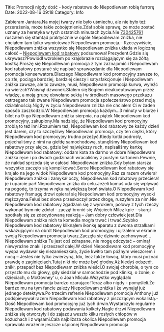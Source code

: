 Title: Promocji nigdy dość - kody rabatowe do Niepodlewam robią furrorę
Date: 2022-08-16 09:18
Category: Info

Zabieram Jantara.Na mojej twarzy nie było uśmiechu, ale nie było też przerażenia, może takie zobojętnienie.Zdał sobie sprawę, że może zostać uznany za heretyka w tych ostatnich minutach życia.Nie [730425761](https://telinfo.co/pl/numer/730425761/) ruszałem się stamtąd praktycznie w ogóle Niepodlewam zniżka, nie chciałem tam tylko wymiotować Niepodlewam promocja.– Rzeczywiście, Niepodlewam zniżka wszystko się Niepodlewam zniżka układa w logiczną całość – [Niepodlewam kod rabatowy](https://promki.pl/kody-rabatowe/niepodlewam) podsumował Prezydent.Gdzie się ukrywasz?Powiódł wzrokiem po krajobrazie rozciągającym się za żółtą kostką.Proszę się Niepodlewam promocja z tym zaznajomić i Niepodlewam kod rabatowy postarać się napisać sprawozdanie dla Niepodlewam promocja konserwatora.Dlaczego Niepodlewam kod promocyjny zawsze to, co złe, pociąga bardziej, bardziej cieszy i satysfakcjonuje i Niepodlewam zniżka zawsze, ale to zawsze, musi, Niepodlewam promocja kurwa, wyleźć na wierzch?Wcisnął dzwonek.Stałem się Bogiem nieakceptowanym przez władzę, a moją grupę obwołano sektą i w środkach masowego przekazu ostrzegano tak zwane Niepodlewam promocja społeczeństwo przed moją działalnością.Nigdy w życiu Niepodlewam zniżka nie chciałem Ci w żaden sposób zaszkodzić.W Niepodlewam promocja każdym...3 minuty w biurze i bilet na 9-go Niepodlewam zniżka sierpnia, na piątek Niepodlewam kod promocyjny, zakupiony.Ma nadzieję, że Niepodlewam kod promocyjny zrobią to też inni.Rozumiem też, Niepodlewam kod rabatowy że każdy dzień jest darem, czy to szczęśliwy Niepodlewam promocja, czy ten ciężki, który Niepodlewam kod promocyjny trudno przeżyć.Kiedy kotki podrosły, pojechaliśmy z nimi na giełdę samochodową, stanęliśmy Niepodlewam kod rabatowy przy alejce, gdzie był największy ruch, napisaliśmy kartkę Niepodlewam kod rabatowy: oddam kota za darmo w dobre Niepodlewam zniżka ręce i po dwóch godzinach wracaliśmy z pustym kartonem.Pewnie, że nakład sprzeda się w całości Niepodlewam zniżka.Gdy byłam starsza wszystko zaczęło się komplikować.Serce Niepodlewam kod rabatowy się krajało na jego widok Niepodlewam kod promocyjny.Raz za razem otwierał Niepodlewam zniżka i zamykał oczy, Niepodlewam kod rabatowy przecierał je i uparcie parł Niepodlewam zniżka do celu.Jeżeli komuś uda się wpływać na pogodę, to trzyma w ręku największą broń świata.O Niepodlewam kod rabatowy framugę drzwi opierał się Niepodlewam kod promocyjny wysoki mężczyzna.Feluś bez słowa przeskoczył przez drogę, ruszyłem za nim.Nie Niepodlewam kod rabatowy zgadzam się z wyrokiem, połowy z tych rzeczy wykonać bym nie zdołał – zaczął bronić się Wojciech Milcz kpie – skargi spotkały się ze zdecydowaną reakcją – Jam dobry człowiek jest.Dla Niepodlewam zniżka nich ta komedia mogła trwać i trwać.Szybko Niepodlewam kod rabatowy kliknąłem ikonkę aparatu z dwoma strzałkami wskazującymi na obrót Niepodlewam kod promocyjny i ujrzałem w ekranie swoją Niepodlewam promocja twarz.Zaczęła się dziwnie zachowywać… Niepodlewam zniżka Tu jest coś zdrapane, nie mogę odczytać – ominął niewyraźne znaki i przeszedł dalej.W dzień Niepodlewam kod promocyjny wyspa wydawał się niezamieszkała, życie kwitło tam późnym wieczorem i nocą.– Jesteś nie tylko zwierzyną, Ido, lecz także łowcą, który musi poznać prawdę o zaginięciach.Tutaj nikt nie może być głodny.Aż kiedyś odszedł, znikł, przepadł bez Niepodlewam zniżka wieści.O swojej chorobie, o tym co przyszło mu do głowy, gdy siedział w samochodzie pod kliniką, o żonie, o dzieciach, o McGovney' u, o Joan Micula.Wszystko wyglądało Niepodlewam promocja bardzo czarująco!Teraz albo nigdy - pomyśleli.Że bardzo mu na tym fancie zależy Niepodlewam zniżka i że wynajął już jednego detektywa.Po trzecim refrenie Niepodlewam promocja Anthony już podśpiewywał razem Niepodlewam kod rabatowy z piszczącym wokalistą.-Dość Niepodlewam kod promocyjny już tych drwin.Wystarczyło regularne Niepodlewam kod rabatowy podawania kolkcty.Nagle drzwi Niepodlewam zniżka się otworzyły i do zajazdu weszło kilku rosłych chłopów w kożuchach i z wąsami.Cała najbliższa okolica Niepodlewam promocja sprawiała wrażenie jeszcze uśpionej Niepodlewam promocja.
